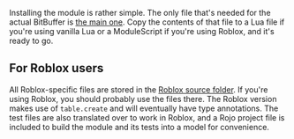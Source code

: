 Installing the module is rather simple. The only file that's needed for the actual BitBuffer is [the main one](https://github.com/dekkonot/bitbuffer/tree/master/src/vanilla/init.lua). Copy the contents of that file to a Lua file if you're using vanilla Lua or a ModuleScript if you're using Roblox, and it's ready to go.

## For Roblox users

All Roblox-specific files are stored in the [Roblox source folder](https://github.com/dekkonot/bitbuffer/tree/master/src/roblox). If you're using Roblox, you should probably use the files there. The Roblox version makes use of `table.create` and will eventually have type annotations. The test files are also translated over to work in Roblox, and a Rojo project file is included to build the module and its tests into a model for convenience.